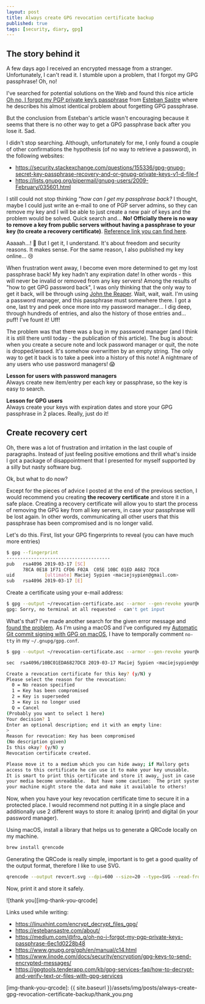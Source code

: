 ```yaml
---
layout: post
title: Always create GPG revocation certificate backup
published: true
tags: [security, diary, gpg]
---
```


## The story behind it

A few days ago I received an encrypted message from a stranger. Unfortunately, I can't read it. I stumble upon a problem, that I forgot my GPG passphrase! Oh, no!

I've searched for potential solutions on the Web and found this nice article [Oh no, I forgot my PGP private key’s passphrase](https://medium.com/@fro_g/oh-no-i-forgot-my-pgp-private-keys-passphrase-6ec1d0228b48) from [Esteban Sastre](https://estebansastre.com/) where he describes his almost identical problem about forgetting GPG passphrase.

But the conclusion from Esteban's article wasn't encouraging because it seems that there is no other way to get a GPG passphrase back after you lose it. Sad.

I didn't stop searching. Although, unfortunately for me, I only found a couple of other confirmations the hypothesis (of no way to retrieve a password), in the following websites:

-   <https://security.stackexchange.com/questions/155336/gpg-gnupg-secret-key-passphrase-recovery-and-or-gnupg-private-keys-v1-d-file-f>
-   <https://lists.gnupg.org/pipermail/gnupg-users/2009-February/035601.html>

I still could not stop thinking _"how can I get my passphrase back?_ I thought, maybe I could just write an e-mail to one of PGP server admins, so they can remove my key and I will be able to just create a new pair of keys and the problem would be solved. Quick search and... **No! Officially there is no way to remove a key from public servers without having a passphrase to your key (to create a recovery certificate)**. [Reference link you can find here](https://www.rediris.es/keyserver/remove.html#:~:text=In%20order%20to%20remove%20a,with%20your%20old%20user%20id.).

Aaaaah...! 😤 But I get it, I understand. It's about freedom and security reasons. It makes sense. For the same reason, I also published my key online... 😢

When frustration went away, I become even more determined to get my lost passphrase back! My key hadn't any expiration date! In other words - this will never be invalid or removed from any key servers! Among the results of "how to get GPG password back", I was only thinking that the only way to get it back, will be through using [John the Reaper](https://www.openwall.com/john/).
Wait, wait, wait. I'm using a password manager, and this passphrase must somewhere there. I got a one, last try and peek once more into my password manager... I dig deep, through hundreds of entries, and also the history of those entries and... puff! I've fount it! Uff!

The problem was that there was a bug in my password manager (and I think it is still there until today - the publication of this article). The bug is about: when you create a secure note and lock password manager or quit, the note is dropped/erased. It's somehow overwritten by an empty string. The only way to get it back is to take a peek into a history of this note! A nightmare of any users who use password managers! 😱

<div class="alert alert-success">
<p><b>Lesson for users with password managers</b><br/>
Always create new item/entry per each key or passphrase, so the key is easy to search.</p>
</div>

<div class="alert alert-success">
<p><b>Lesson for GPG users</b><br/>
Always create your keys with expiration dates and store your GPG passphrase in 2 places. Really, just do it!</p>
</div>

## Create recovery cert

Oh, there was a lot of frustration and irritation in the last couple of paragraphs. Instead of just feeling positive emotions and thrill what's inside I got a package of disappointment that I presented for myself supported by a silly but nasty software bug.

Ok, but what to do now?

Except for the pieces of advice I posted at the end of the previous section, I would recommend you creating **the recovery certificate** and store it in a safe place. Creating a recovery certificate will allow you to start the process of removing the GPG key from all key servers, in case your passphrase will be lost again. In other words, communicating all other users that this passphrase has been compromised and is no longer valid.

Let's do this. First, list your GPG fingerprints to reveal (you can have much more entries)

```bash
$ gpg --fingerprint
--------------------------------------
pub   rsa4096 2019-03-17 [SC]
      78CA 0E18 1F71 CFD6 F02A  C05E 10BC 01ED A682 7DC8
uid           [ultimate] Maciej Sypien <maciejsypien@gmail.com>
sub   rsa4096 2019-03-17 [E]
```

Create a certificate using your e-mail address:

```bash
$ gpg --output ~/revocation-certificate.asc --armor --gen-revoke your@email.com
gpg: Sorry, no terminal at all requested - can't get input
```

What's that? I've made another search for the given error message and [found the problem](https://stackoverflow.com/a/51174117/1977012). As I'm using a macOS and I've configured my [Automatic Git commit signing with GPG on macOS](https://egel.github.io/2019/03/24/the-lesson-of-verifying-git-commits.html), I have to temporally comment `no-tty` in my `~/.gnupg/gpg.conf`.

```bash
$ gpg --output ~/revocation-certificate.asc --armor --gen-revoke your@email.com

sec  rsa4096/10BC01EDA6827DC8 2019-03-17 Maciej Sypien <maciejsypien@gmail.com>

Create a revocation certificate for this key? (y/N) y
Please select the reason for the revocation:
  0 = No reason specified
  1 = Key has been compromised
  2 = Key is superseded
  3 = Key is no longer used
  Q = Cancel
(Probably you want to select 1 here)
Your decision? 1
Enter an optional description; end it with an empty line:
>
Reason for revocation: Key has been compromised
(No description given)
Is this okay? (y/N) y
Revocation certificate created.

Please move it to a medium which you can hide away; if Mallory gets
access to this certificate he can use it to make your key unusable.
It is smart to print this certificate and store it away, just in case
your media become unreadable.  But have some caution:  The print system of
your machine might store the data and make it available to others!
```

Now, when you have your key revocation certificate time to secure it in a protected place. I would recommend not putting it in a single place and additionally use 2 different ways to store it: analog (print) and digital (in your password manager).

Using macOS, install a library that helps us to generate a QRCode locally on my machine.

```bash
brew install qrencode
```

Generating the QRCode is really simple, important is to get a good quality of the output format, therefore I like to use SVG.

```bash
qrencode --output revcert.svg --dpi=600 --size=20 --type=SVG --read-from=~/revocation-certificate.txt # SVG ~10cm
```

Now, print it and store it safely.

![thank you][img-thank-you-qrcode]

Links used while writing:

-   <https://linuxhint.com/encrypt_decrypt_files_gpg/>
-   <https://estebansastre.com/about/>
-   <https://medium.com/@fro_g/oh-no-i-forgot-my-pgp-private-keys-passphrase-6ec1d0228b48>
-   <https://www.gnupg.org/gph/en/manual/c14.html>
-   <https://www.linode.com/docs/security/encryption/gpg-keys-to-send-encrypted-messages/>
-   <https://gpgtools.tenderapp.com/kb/gpg-services-faq/how-to-decrypt-and-verify-text-or-files-with-gpg-services>

[img-thank-you-qrcode]: {{ site.baseurl }}/assets/img/posts/always-create-gpg-revocation-certificate-backup/thank_you.png
